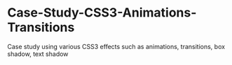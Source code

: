 Case-Study-CSS3-Animations-Transitions
======================================

Case study using various CSS3 effects such as animations, transitions, box shadow, text shadow 
